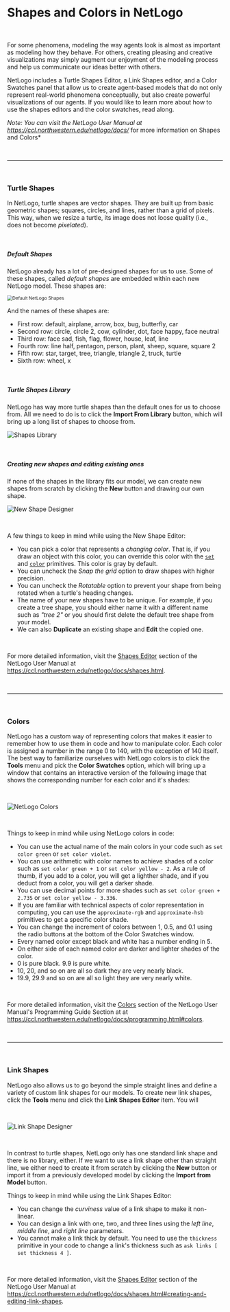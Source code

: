 # Shapes and Colors in NetLogo

&nbsp;

For some phenomena, modeling the way agents look is almost as important as modeling how they behave. For others, creating pleasing and creative visualizations may simply augment our enjoyment of the modeling process and help us communicate our ideas better with others. 



NetLogo includes a Turtle Shapes Editor, a Link Shapes editor, and a Color Swatches panel that allow us to create agent-based models that do not only represent real-world phenomena conceptually, but also create powerful visualizations of our agents. If you would like to learn more about how to use the shapes editors and the color swatches, read along.

*Note: You can visit the NetLogo User Manual at <a href="https://ccl.northwestern.edu/netlogo/docs/" target="_blank">https://ccl.northwestern.edu/netlogo/docs/</a>* for more information on Shapes and Colors*

&nbsp;

---

&nbsp;

### Turtle Shapes

In NetLogo, turtle shapes are vector shapes. They are built up from basic geometric shapes; squares, circles, and lines, rather than a grid of pixels. This way, when we resize a turtle, its image does not loose quality (i.e., does not become *pixelated*). 

&nbsp;

##### Default Shapes

NetLogo already has a lot of pre-designed shapes for us to use. Some of these shapes, called *default shapes* are embedded within each new NetLogo model. These shapes are:



<img src="https://ccl.northwestern.edu/netlogo/docs/images/shapes/shapes.gif" alt="Default NetLogo Shapes" style="zoom:75%;" />



And the names of these shapes are:

* First row: default, airplane, arrow, box, bug, butterfly, car
* Second row: circle, circle 2, cow, cylinder, dot, face happy, face neutral
* Third row: face sad, fish, flag, flower, house, leaf, line
* Fourth row: line half, pentagon, person, plant, sheep, square, square 2
* Fifth row: star, target, tree, triangle, triangle 2, truck, turtle
* Sixth row: wheel, x

&nbsp;

##### Turtle Shapes Library

NetLogo has way more turtle shapes than the default ones for us to choose from. All we need to do is to click the **Import From Library** button, which will bring up a long list of shapes to choose from. 



<img src="https://ccl.northwestern.edu/netlogo/docs/images/shapes/library.gif" alt="Shapes Library" />

&nbsp;

##### Creating new shapes and editing existing ones

If none of the shapes in the library fits our model, we can create new shapes from scratch by clicking the **New** button and drawing our own shape. 

![New Shape Designer](/static/articles/img/newshape.png)

&nbsp;

A few things to keep in mind while using the New Shape Editor:

* You can pick a color that represents a *changing color*. That is, if you draw an object with this color, you can override this color with the <a href="/primitive/set">`set`</a> and <a href="/primitive/color">`color`</a> primitives. This color is gray by default.
* You can uncheck the *Snap the grid* option to draw shapes with higher precision.
* You can uncheck the *Rotatable* option to prevent your shape from being rotated when a turtle's heading changes.
* The name of your new shapes have to be unique. For example, if you create a tree shape, you should either name it with a different name such as *"tree 2"* or you should first delete the default tree shape from your model.
* We can also **Duplicate** an existing shape and **Edit** the copied one. 



&nbsp;

For more detailed information, visit the <a href="https://ccl.northwestern.edu/netlogo/docs/shapes.html" target="_blank">Shapes Editor</a> section of the NetLogo User Manual at <a href="https://ccl.northwestern.edu/netlogo/docs/shapes.html" target="_blank">https://ccl.northwestern.edu/netlogo/docs/shapes.html</a>.

&nbsp;

---

&nbsp;

### Colors

NetLogo has a custom way of representing colors that makes it easier to remember how to use them in code and how to manipulate color. Each color is assigned a number in the range 0 to 140, with the exception of 140 itself. The best way to familiarize ourselves with NetLogo colors is to click the **Tools** menu and pick the **Color Swatches** option, which will bring up a window that contains an interactive version of the following image that shows the corresponding number for each color and it's shades:

&nbsp;

![NetLogo Colors](https://ccl.northwestern.edu/netlogo/docs/images/colors.jpg)

&nbsp;

Things to keep in mind while using NetLogo colors in code:

* You can use the actual name of the main colors in your code such as `set color green` or `set color violet`.
* You can use arithmetic with color names to achieve shades of a color such as `set color green + 1` or `set color yellow - 2`. As a rule of thumb, if you add to a color, you will get a lighther shade, and if you deduct from a color, you will get a darker shade.
* You can use decimal points for more shades such as `set color green + 2.735` or `set color yellow - 3.336`.
* If you are familiar with technical aspects of color representation in computing, you can use the `approximate-rgb` and `approximate-hsb` primitives to get a specific color shade. 
* You can change the increment of colors between 1, 0.5, and 0.1 using the radio buttons at the bottom of the Color Swatches window.
* Every named color except black and white has a number ending in 5.
* On either side of each named color are darker and lighter shades of the color.
* 0 is pure black. 9.9 is pure white.
* 10, 20, and so on are all so dark they are very nearly black.
* 19.9, 29.9 and so on are all so light they are very nearly white.

&nbsp;

For more detailed information, visit the <a href="https://ccl.northwestern.edu/netlogo/docs/programming.html#colors" target="_blank">Colors</a> section of the NetLogo User Manual's Programming Guide Section at at <a href="https://ccl.northwestern.edu/netlogo/docs/programming.html#colors" target="_blank">https://ccl.northwestern.edu/netlogo/docs/programming.html#colors</a>.

&nbsp;

---

&nbsp;

### Link Shapes

NetLogo also allows us to go beyond the simple straight lines and define a variety of custom link shapes for our models. To create new link shapes, click the **Tools** menu and click the **Link Shapes Editor** item. You will 

&nbsp;

![Link Shape Designer](/static/articles/img/linkshapes.png)

&nbsp;

In contrast to turtle shapes, NetLogo only has one standard link shape and there is no library, either. If we want to use a link shape other than straight line, we either need to create it from scratch by clicking the **New** button or import it from a previously developed model by clicking the **Import from Model** button.



Things to keep in mind while using the Link Shapes Editor:

* You can change the *curviness* value of a link shape to make it non-linear.
* You can design a link with one, two, and three lines using the *left line*, *middle line*, and *right line* parameters. 
* You cannot make a link thick by default. You need to use the `thickness` primitive in your code to change a link's thickness such as `ask links [ set thickness 4 ]`.

&nbsp;

For more detailed information, visit the <a href="https://ccl.northwestern.edu/netlogo/docs/shapes.html#creating-and-editing-link-shapes" target="_blank">Shapes Editor</a> section of the NetLogo User Manual at <a href="https://ccl.northwestern.edu/netlogo/docs/shapes.html#creating-and-editing-link-shapes" target="_blank">https://ccl.northwestern.edu/netlogo/docs/shapes.html#creating-and-editing-link-shapes</a>.


